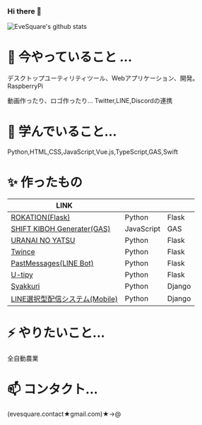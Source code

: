 ### Hi there 👋
![EveSquare's github stats](https://github-readme-stats.vercel.app/api?username=evesquare&theme=radical&show_icons=true)

<!--
**EveSquare/evesquare** is a ✨ _special_ ✨ repository because its `README.md` (this file) appears on your GitHub profile.

Here are some ideas to get you started:



- 👯 I’m looking to collaborate on ...
- 🤔 I’m looking for help with ...
- 💬 Ask me about ...

- 😄 Pronouns: ...
- ⚡ Fun fact: ...
-->
# 🔭 今やっていること ...

デスクトップユーティリティツール、Webアプリケーション、開発。RaspberryPi

動画作ったり、ロゴ作ったり...
Twitter,LINE,Discordの連携


# 🌱 学んでいること...

Python,HTML,CSS,JavaScript,Vue.js,TypeScript,GAS,Swift

# ✨ 作ったもの

| LINK                                                                                                                           |            |        | 
| ------------------------------------------------------------------------------------------------------------------------------ | ---------- | ------ | 
| [ROKATION(Flask)](https://sleepy-river-86061.herokuapp.com/)                                                                   | Python     | Flask  | 
| [SHIFT KIBOH Generater(GAS)](https://script.google.com/macros/s/AKfycbzZhDodoCy0ubZADyBA8VpoxbfgNN3SURZN1ZTwQOjzUaqBPifI/exec) | JavaScript | GAS    | 
| [URANAI NO YATSU](https://enigmatic-brook-72697.herokuapp.com/)                                                                | Python     | Flask  | 
| [Twince](https://t.co/lY1Ltrnsyc?amp=1)                                                                                        | Python     | Flask  | 
| [PastMessages(LINE Bot)](https://time-capsule-messages.herokuapp.com)                                                          | Python     | Flask  | 
| [U-tipy](https://u-tipy.herokuapp.com)                                                                                         | Python     | Flask  | 
| [Syakkuri](https://syakkuri.herokuapp.com)                                                                                     | Python     | Django | 
| [LINE選択型配信システム(Mobile)](https://kyouno.herokuapp.com/)                                                                | Python     | Django | 

# ⚡ やりたいこと...

全自動農業

# 📫 コンタクト...

(evesquare.contact★gmail.com)★->@

